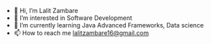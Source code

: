- 👋 Hi, I’m Lalit Zambare
- 👀 I’m interested in Software Development
- 🌱 I’m currently learning Java Advanced Frameworks, Data science
- 📫 How to reach me lalitzambare16@gmail.com

<!---
lalitzambare16/lalitzambare16 is a ✨ special ✨ repository because its `README.md` (this file) appears on your GitHub profile.
You can click the Preview link to take a look at your changes.
--->
